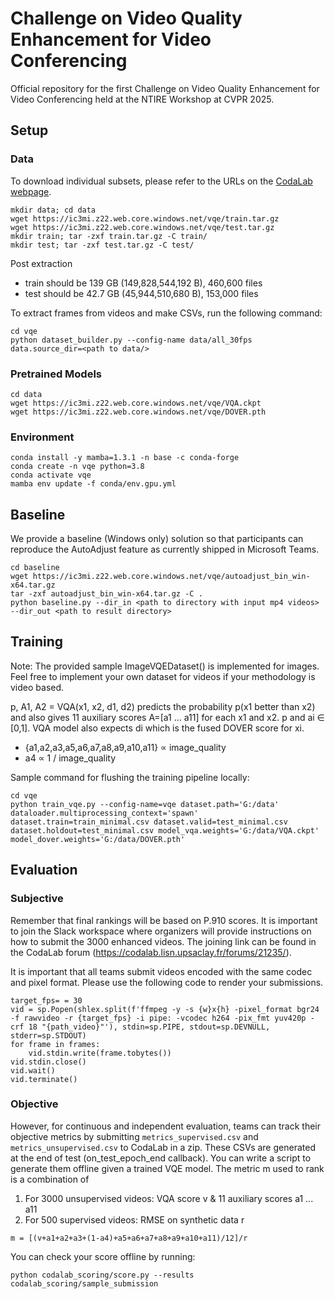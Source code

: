 # Challenge on Video Quality Enhancement for Video Conferencing
Official repository for the first Challenge on Video Quality Enhancement for Video Conferencing held at the NTIRE Workshop at CVPR 2025.


## Setup
### Data
To download individual subsets, please refer to the URLs on the [CodaLab webpage](https://codalab.lisn.upsaclay.fr/competitions/21291#learn_the_details-terms_and_conditions:~:text=%5B3%5D.-,Training,-data%20can%20be).
```
mkdir data; cd data
wget https://ic3mi.z22.web.core.windows.net/vqe/train.tar.gz
wget https://ic3mi.z22.web.core.windows.net/vqe/test.tar.gz
mkdir train; tar -zxf train.tar.gz -C train/
mkdir test; tar -zxf test.tar.gz -C test/
```

Post extraction
- train should be 139 GB (149,828,544,192 B), 460,600 files
- test should be 42.7 GB (45,944,510,680 B), 153,000 files

To extract frames from videos and make CSVs, run the following command:
```
cd vqe
python dataset_builder.py --config-name data/all_30fps data.source_dir=<path to data/>
```

### Pretrained Models
```
cd data
wget https://ic3mi.z22.web.core.windows.net/vqe/VQA.ckpt
wget https://ic3mi.z22.web.core.windows.net/vqe/DOVER.pth
```

### Environment
```
conda install -y mamba=1.3.1 -n base -c conda-forge
conda create -n vqe python=3.8
conda activate vqe
mamba env update -f conda/env.gpu.yml
```


## Baseline
We provide a baseline (Windows only) solution so that participants can reproduce the AutoAdjust feature as currently shipped in Microsoft Teams.
```
cd baseline
wget https://ic3mi.z22.web.core.windows.net/vqe/autoadjust_bin_win-x64.tar.gz
tar -zxf autoadjust_bin_win-x64.tar.gz -C .
python baseline.py --dir_in <path to directory with input mp4 videos> --dir_out <path to result directory>
```


## Training
Note: The provided sample ImageVQEDataset() is implemented for images. Feel free to implement your own dataset for videos if your methodology is video based.

p, A1, A2 = VQA(x1, x2, d1, d2) predicts the probability p(x1 better than x2) and also gives 11 auxiliary scores A=[a1 ... a11] for each x1 and x2. p and ai ∈ [0,1]. VQA model also expects di which is the fused DOVER score for xi.
* {a1,a2,a3,a5,a6,a7,a8,a9,a10,a11} ∝ image_quality
* a4 ∝ 1 / image_quality

Sample command for flushing the training pipeline locally:
```
cd vqe
python train_vqe.py --config-name=vqe dataset.path='G:/data' dataloader.multiprocessing_context='spawn' dataset.train=train_minimal.csv dataset.valid=test_minimal.csv dataset.holdout=test_minimal.csv model_vqa.weights='G:/data/VQA.ckpt' model_dover.weights='G:/data/DOVER.pth'
```


## Evaluation
### Subjective
Remember that final rankings will be based on P.910 scores. It is important to join the Slack workspace where organizers will provide instructions on how to submit the 3000 enhanced videos. The joining link can be found in the CodaLab forum (https://codalab.lisn.upsaclay.fr/forums/21235/).

It is important that all teams submit videos encoded with the same codec and pixel format. Please use the following code to render your submissions.
```
target_fps= = 30
vid = sp.Popen(shlex.split(f'ffmpeg -y -s {w}x{h} -pixel_format bgr24 -f rawvideo -r {target_fps} -i pipe: -vcodec h264 -pix_fmt yuv420p -crf 18 "{path_video}"'), stdin=sp.PIPE, stdout=sp.DEVNULL, stderr=sp.STDOUT)
for frame in frames:
    vid.stdin.write(frame.tobytes())
vid.stdin.close()
vid.wait()
vid.terminate()
```

### Objective
However, for continuous and independent evaluation, teams can track their objective metrics by submitting `metrics_supervised.csv` and `metrics_unsupervised.csv` to CodaLab in a zip.
These CSVs are generated at the end of test (on_test_epoch_end callback). You can write a script to generate them offline given a trained VQE model.
The metric m used to rank is a combination of
1. For 3000 unsupervised videos: VQA score v & 11 auxiliary scores a1 ... a11
3. For 500 supervised videos: RMSE on synthetic data r

`m = [(v+a1+a2+a3+(1-a4)+a5+a6+a7+a8+a9+a10+a11)/12]/r`

You can check your score offline by running:
```
python codalab_scoring/score.py --results codalab_scoring/sample_submission
```
